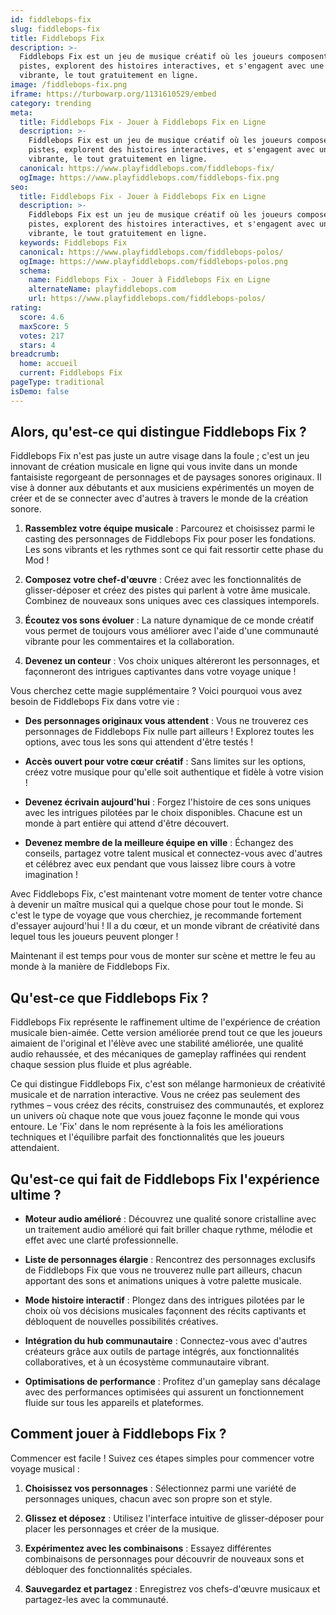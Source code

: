 ```yaml
---
id: fiddlebops-fix
slug: fiddlebops-fix
title: Fiddlebops Fix
description: >-
  Fiddlebops Fix est un jeu de musique créatif où les joueurs composent des
  pistes, explorent des histoires interactives, et s'engagent avec une communauté
  vibrante, le tout gratuitement en ligne.
image: /fiddlebops-fix.png
iframe: https://turbowarp.org/1131610529/embed
category: trending
meta:
  title: Fiddlebops Fix - Jouer à Fiddlebops Fix en Ligne
  description: >-
    Fiddlebops Fix est un jeu de musique créatif où les joueurs composent des
    pistes, explorent des histoires interactives, et s'engagent avec une communauté
    vibrante, le tout gratuitement en ligne.
  canonical: https://www.playfiddlebops.com/fiddlebops-fix/
  ogImage: https://www.playfiddlebops.com/fiddlebops-fix.png
seo:
  title: Fiddlebops Fix - Jouer à Fiddlebops Fix en Ligne
  description: >-
    Fiddlebops Fix est un jeu de musique créatif où les joueurs composent des
    pistes, explorent des histoires interactives, et s'engagent avec une communauté
    vibrante, le tout gratuitement en ligne.
  keywords: Fiddlebops Fix
  canonical: https://www.playfiddlebops.com/fiddlebops-polos/
  ogImage: https://www.playfiddlebops.com/fiddlebops-polos.png
  schema:
    name: Fiddlebops Fix - Jouer à Fiddlebops Fix en Ligne
    alternateName: playfiddlebops.com
    url: https://www.playfiddlebops.com/fiddlebops-polos/
rating:
  score: 4.6
  maxScore: 5
  votes: 217
  stars: 4
breadcrumb:
  home: accueil
  current: Fiddlebops Fix
pageType: traditional
isDemo: false
---
```


## Alors, qu'est-ce qui distingue Fiddlebops Fix ?

Fiddlebops Fix n'est pas juste un autre visage dans la foule ; c'est un jeu innovant de création musicale en ligne qui vous invite dans un monde fantaisiste regorgeant de personnages et de paysages sonores originaux. Il vise à donner aux débutants et aux musiciens expérimentés un moyen de créer et de se connecter avec d'autres à travers le monde de la création sonore.

1. **Rassemblez votre équipe musicale** : Parcourez et choisissez parmi le casting des personnages de Fiddlebops Fix pour poser les fondations. Les sons vibrants et les rythmes sont ce qui fait ressortir cette phase du Mod !

1. **Composez votre chef-d'œuvre** : Créez avec les fonctionnalités de glisser-déposer et créez des pistes qui parlent à votre âme musicale. Combinez de nouveaux sons uniques avec ces classiques intemporels.

1. **Écoutez vos sons évoluer** : La nature dynamique de ce monde créatif vous permet de toujours vous améliorer avec l'aide d'une communauté vibrante pour les commentaires et la collaboration.

1. **Devenez un conteur** : Vos choix uniques altéreront les personnages, et façonneront des intrigues captivantes dans votre voyage unique !

Vous cherchez cette magie supplémentaire ? Voici pourquoi vous avez besoin de Fiddlebops Fix dans votre vie :

- **Des personnages originaux vous attendent** : Vous ne trouverez ces personnages de Fiddlebops Fix nulle part ailleurs ! Explorez toutes les options, avec tous les sons qui attendent d'être testés !

- **Accès ouvert pour votre cœur créatif** : Sans limites sur les options, créez votre musique pour qu'elle soit authentique et fidèle à votre vision !

- **Devenez écrivain aujourd'hui** : Forgez l'histoire de ces sons uniques avec les intrigues pilotées par le choix disponibles. Chacune est un monde à part entière qui attend d'être découvert.

- **Devenez membre de la meilleure équipe en ville** : Échangez des conseils, partagez votre talent musical et connectez-vous avec d'autres et célébrez avec eux pendant que vous laissez libre cours à votre imagination !

Avec Fiddlebops Fix, c'est maintenant votre moment de tenter votre chance à devenir un maître musical qui a quelque chose pour tout le monde. Si c'est le type de voyage que vous cherchiez, je recommande fortement d'essayer aujourd'hui ! Il a du cœur, et un monde vibrant de créativité dans lequel tous les joueurs peuvent plonger !

Maintenant il est temps pour vous de monter sur scène et mettre le feu au monde à la manière de Fiddlebops Fix.

## Qu'est-ce que Fiddlebops Fix ?

Fiddlebops Fix représente le raffinement ultime de l'expérience de création musicale bien-aimée. Cette version améliorée prend tout ce que les joueurs aimaient de l'original et l'élève avec une stabilité améliorée, une qualité audio rehaussée, et des mécaniques de gameplay raffinées qui rendent chaque session plus fluide et plus agréable.

Ce qui distingue Fiddlebops Fix, c'est son mélange harmonieux de créativité musicale et de narration interactive. Vous ne créez pas seulement des rythmes – vous créez des récits, construisez des communautés, et explorez un univers où chaque note que vous jouez façonne le monde qui vous entoure. Le 'Fix' dans le nom représente à la fois les améliorations techniques et l'équilibre parfait des fonctionnalités que les joueurs attendaient.

## Qu'est-ce qui fait de Fiddlebops Fix l'expérience ultime ?

- **Moteur audio amélioré** : Découvrez une qualité sonore cristalline avec un traitement audio amélioré qui fait briller chaque rythme, mélodie et effet avec une clarté professionnelle.

- **Liste de personnages élargie** : Rencontrez des personnages exclusifs de Fiddlebops Fix que vous ne trouverez nulle part ailleurs, chacun apportant des sons et animations uniques à votre palette musicale.

- **Mode histoire interactif** : Plongez dans des intrigues pilotées par le choix où vos décisions musicales façonnent des récits captivants et débloquent de nouvelles possibilités créatives.

- **Intégration du hub communautaire** : Connectez-vous avec d'autres créateurs grâce aux outils de partage intégrés, aux fonctionnalités collaboratives, et à un écosystème communautaire vibrant.

- **Optimisations de performance** : Profitez d'un gameplay sans décalage avec des performances optimisées qui assurent un fonctionnement fluide sur tous les appareils et plateformes.

## Comment jouer à Fiddlebops Fix ?

Commencer est facile ! Suivez ces étapes simples pour commencer votre voyage musical :

1. **Choisissez vos personnages** : Sélectionnez parmi une variété de personnages uniques, chacun avec son propre son et style.

1. **Glissez et déposez** : Utilisez l'interface intuitive de glisser-déposer pour placer les personnages et créer de la musique.

1. **Expérimentez avec les combinaisons** : Essayez différentes combinaisons de personnages pour découvrir de nouveaux sons et débloquer des fonctionnalités spéciales.

1. **Sauvegardez et partagez** : Enregistrez vos chefs-d'œuvre musicaux et partagez-les avec la communauté.